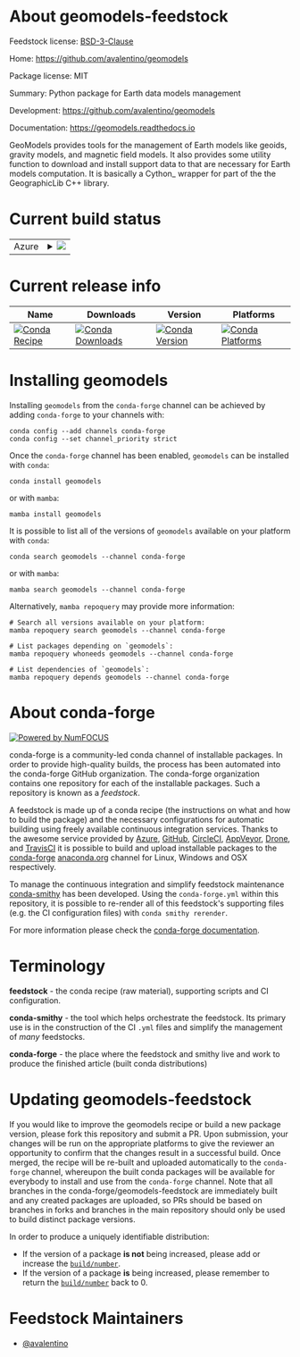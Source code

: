 About geomodels-feedstock
=========================

Feedstock license: [BSD-3-Clause](https://github.com/conda-forge/geomodels-feedstock/blob/main/LICENSE.txt)

Home: https://github.com/avalentino/geomodels

Package license: MIT

Summary: Python package for Earth data models management

Development: https://github.com/avalentino/geomodels

Documentation: https://geomodels.readthedocs.io

GeoModels provides tools for the management of Earth models like
geoids, gravity models, and magnetic field models.
It also provides some utility function to download and install
support data to that are necessary for Earth models computation.
It is basically a Cython_ wrapper for part of the the GeographicLib
C++ library.


Current build status
====================


<table>
    
  <tr>
    <td>Azure</td>
    <td>
      <details>
        <summary>
          <a href="https://dev.azure.com/conda-forge/feedstock-builds/_build/latest?definitionId=24636&branchName=main">
            <img src="https://dev.azure.com/conda-forge/feedstock-builds/_apis/build/status/geomodels-feedstock?branchName=main">
          </a>
        </summary>
        <table>
          <thead><tr><th>Variant</th><th>Status</th></tr></thead>
          <tbody><tr>
              <td>linux_64_python3.10.____cpython</td>
              <td>
                <a href="https://dev.azure.com/conda-forge/feedstock-builds/_build/latest?definitionId=24636&branchName=main">
                  <img src="https://dev.azure.com/conda-forge/feedstock-builds/_apis/build/status/geomodels-feedstock?branchName=main&jobName=linux&configuration=linux%20linux_64_python3.10.____cpython" alt="variant">
                </a>
              </td>
            </tr><tr>
              <td>linux_64_python3.11.____cpython</td>
              <td>
                <a href="https://dev.azure.com/conda-forge/feedstock-builds/_build/latest?definitionId=24636&branchName=main">
                  <img src="https://dev.azure.com/conda-forge/feedstock-builds/_apis/build/status/geomodels-feedstock?branchName=main&jobName=linux&configuration=linux%20linux_64_python3.11.____cpython" alt="variant">
                </a>
              </td>
            </tr><tr>
              <td>linux_64_python3.12.____cpython</td>
              <td>
                <a href="https://dev.azure.com/conda-forge/feedstock-builds/_build/latest?definitionId=24636&branchName=main">
                  <img src="https://dev.azure.com/conda-forge/feedstock-builds/_apis/build/status/geomodels-feedstock?branchName=main&jobName=linux&configuration=linux%20linux_64_python3.12.____cpython" alt="variant">
                </a>
              </td>
            </tr><tr>
              <td>linux_64_numpy2python3.13.____cp313</td>
              <td>
                <a href="https://dev.azure.com/conda-forge/feedstock-builds/_build/latest?definitionId=24636&branchName=main">
                  <img src="https://dev.azure.com/conda-forge/feedstock-builds/_apis/build/status/geomodels-feedstock?branchName=main&jobName=linux&configuration=linux%20linux_64_numpy2python3.13.____cp313" alt="variant">
                </a>
              </td>
            </tr><tr>
              <td>osx_64_numpy1.22python3.10.____cpython</td>
              <td>
                <a href="https://dev.azure.com/conda-forge/feedstock-builds/_build/latest?definitionId=24636&branchName=main">
                  <img src="https://dev.azure.com/conda-forge/feedstock-builds/_apis/build/status/geomodels-feedstock?branchName=main&jobName=osx&configuration=osx%20osx_64_python3.10.____cpython" alt="variant">
                </a>
              </td>
            </tr><tr>
              <td>osx_64_python3.11.____cpython</td>
              <td>
                <a href="https://dev.azure.com/conda-forge/feedstock-builds/_build/latest?definitionId=24636&branchName=main">
                  <img src="https://dev.azure.com/conda-forge/feedstock-builds/_apis/build/status/geomodels-feedstock?branchName=main&jobName=osx&configuration=osx%20osx_64_python3.11.____cpython" alt="variant">
                </a>
              </td>
            </tr><tr>
              <td>osx_64_python3.12.____cpython</td>
              <td>
                <a href="https://dev.azure.com/conda-forge/feedstock-builds/_build/latest?definitionId=24636&branchName=main">
                  <img src="https://dev.azure.com/conda-forge/feedstock-builds/_apis/build/status/geomodels-feedstock?branchName=main&jobName=osx&configuration=osx%20osx_64_python3.12.____cpython" alt="variant">
                </a>
              </td>
            </tr><tr>
              <td>osx_64_numpy2python3.13.____cp313</td>
              <td>
                <a href="https://dev.azure.com/conda-forge/feedstock-builds/_build/latest?definitionId=24636&branchName=main">
                  <img src="https://dev.azure.com/conda-forge/feedstock-builds/_apis/build/status/geomodels-feedstock?branchName=main&jobName=osx&configuration=osx%20osx_64_numpy2python3.13.____cp313" alt="variant">
                </a>
              </td>
            </tr><tr>
              <td>win_64_numpy1.22python3.10.____cpython</td>
              <td>
                <a href="https://dev.azure.com/conda-forge/feedstock-builds/_build/latest?definitionId=24636&branchName=main">
                  <img src="https://dev.azure.com/conda-forge/feedstock-builds/_apis/build/status/geomodels-feedstock?branchName=main&jobName=win&configuration=win%20win_64_python3.10.____cpython" alt="variant">
                </a>
              </td>
            </tr><tr>
              <td>win_64_python3.11.____cpython</td>
              <td>
                <a href="https://dev.azure.com/conda-forge/feedstock-builds/_build/latest?definitionId=24636&branchName=main">
                  <img src="https://dev.azure.com/conda-forge/feedstock-builds/_apis/build/status/geomodels-feedstock?branchName=main&jobName=win&configuration=win%20win_64_python3.11.____cpython" alt="variant">
                </a>
              </td>
            </tr><tr>
              <td>win_64_python3.12.____cpython</td>
              <td>
                <a href="https://dev.azure.com/conda-forge/feedstock-builds/_build/latest?definitionId=24636&branchName=main">
                  <img src="https://dev.azure.com/conda-forge/feedstock-builds/_apis/build/status/geomodels-feedstock?branchName=main&jobName=win&configuration=win%20win_64_python3.12.____cpython" alt="variant">
                </a>
              </td>
            </tr><tr>
              <td>win_64_numpy2python3.13.____cp313</td>
              <td>
                <a href="https://dev.azure.com/conda-forge/feedstock-builds/_build/latest?definitionId=24636&branchName=main">
                  <img src="https://dev.azure.com/conda-forge/feedstock-builds/_apis/build/status/geomodels-feedstock?branchName=main&jobName=win&configuration=win%20win_64_numpy2python3.13.____cp313" alt="variant">
                </a>
              </td>
            </tr>
          </tbody>
        </table>
      </details>
    </td>
  </tr>
</table>

Current release info
====================

| Name | Downloads | Version | Platforms |
| --- | --- | --- | --- |
| [![Conda Recipe](https://img.shields.io/badge/recipe-geomodels-green.svg)](https://anaconda.org/conda-forge/geomodels) | [![Conda Downloads](https://img.shields.io/conda/dn/conda-forge/geomodels.svg)](https://anaconda.org/conda-forge/geomodels) | [![Conda Version](https://img.shields.io/conda/vn/conda-forge/geomodels.svg)](https://anaconda.org/conda-forge/geomodels) | [![Conda Platforms](https://img.shields.io/conda/pn/conda-forge/geomodels.svg)](https://anaconda.org/conda-forge/geomodels) |

Installing geomodels
====================

Installing `geomodels` from the `conda-forge` channel can be achieved by adding `conda-forge` to your channels with:

```
conda config --add channels conda-forge
conda config --set channel_priority strict
```

Once the `conda-forge` channel has been enabled, `geomodels` can be installed with `conda`:

```
conda install geomodels
```

or with `mamba`:

```
mamba install geomodels
```

It is possible to list all of the versions of `geomodels` available on your platform with `conda`:

```
conda search geomodels --channel conda-forge
```

or with `mamba`:

```
mamba search geomodels --channel conda-forge
```

Alternatively, `mamba repoquery` may provide more information:

```
# Search all versions available on your platform:
mamba repoquery search geomodels --channel conda-forge

# List packages depending on `geomodels`:
mamba repoquery whoneeds geomodels --channel conda-forge

# List dependencies of `geomodels`:
mamba repoquery depends geomodels --channel conda-forge
```


About conda-forge
=================

[![Powered by
NumFOCUS](https://img.shields.io/badge/powered%20by-NumFOCUS-orange.svg?style=flat&colorA=E1523D&colorB=007D8A)](https://numfocus.org)

conda-forge is a community-led conda channel of installable packages.
In order to provide high-quality builds, the process has been automated into the
conda-forge GitHub organization. The conda-forge organization contains one repository
for each of the installable packages. Such a repository is known as a *feedstock*.

A feedstock is made up of a conda recipe (the instructions on what and how to build
the package) and the necessary configurations for automatic building using freely
available continuous integration services. Thanks to the awesome service provided by
[Azure](https://azure.microsoft.com/en-us/services/devops/), [GitHub](https://github.com/),
[CircleCI](https://circleci.com/), [AppVeyor](https://www.appveyor.com/),
[Drone](https://cloud.drone.io/welcome), and [TravisCI](https://travis-ci.com/)
it is possible to build and upload installable packages to the
[conda-forge](https://anaconda.org/conda-forge) [anaconda.org](https://anaconda.org/)
channel for Linux, Windows and OSX respectively.

To manage the continuous integration and simplify feedstock maintenance
[conda-smithy](https://github.com/conda-forge/conda-smithy) has been developed.
Using the ``conda-forge.yml`` within this repository, it is possible to re-render all of
this feedstock's supporting files (e.g. the CI configuration files) with ``conda smithy rerender``.

For more information please check the [conda-forge documentation](https://conda-forge.org/docs/).

Terminology
===========

**feedstock** - the conda recipe (raw material), supporting scripts and CI configuration.

**conda-smithy** - the tool which helps orchestrate the feedstock.
                   Its primary use is in the construction of the CI ``.yml`` files
                   and simplify the management of *many* feedstocks.

**conda-forge** - the place where the feedstock and smithy live and work to
                  produce the finished article (built conda distributions)


Updating geomodels-feedstock
============================

If you would like to improve the geomodels recipe or build a new
package version, please fork this repository and submit a PR. Upon submission,
your changes will be run on the appropriate platforms to give the reviewer an
opportunity to confirm that the changes result in a successful build. Once
merged, the recipe will be re-built and uploaded automatically to the
`conda-forge` channel, whereupon the built conda packages will be available for
everybody to install and use from the `conda-forge` channel.
Note that all branches in the conda-forge/geomodels-feedstock are
immediately built and any created packages are uploaded, so PRs should be based
on branches in forks and branches in the main repository should only be used to
build distinct package versions.

In order to produce a uniquely identifiable distribution:
 * If the version of a package **is not** being increased, please add or increase
   the [``build/number``](https://docs.conda.io/projects/conda-build/en/latest/resources/define-metadata.html#build-number-and-string).
 * If the version of a package **is** being increased, please remember to return
   the [``build/number``](https://docs.conda.io/projects/conda-build/en/latest/resources/define-metadata.html#build-number-and-string)
   back to 0.

Feedstock Maintainers
=====================

* [@avalentino](https://github.com/avalentino/)

